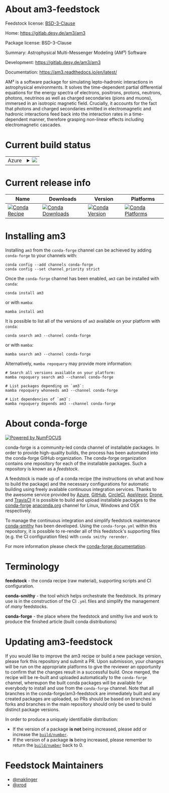 About am3-feedstock
===================

Feedstock license: [BSD-3-Clause](https://github.com/conda-forge/am3-feedstock/blob/main/LICENSE.txt)

Home: https://gitlab.desy.de/am3/am3

Package license: BSD-3-Clause

Summary: Astrophysical Multi-Messenger Modeling (AM³) Software

Development: https://gitlab.desy.de/am3/am3

Documentation: https://am3.readthedocs.io/en/latest/

AM³ is a software package for simulating lepto-hadronic interactions in astrophysical environments.
It solves the time-dependent partial differential equations for the energy spectra of electrons,
positrons, protons, neutrons, photons, neutrinos as well as charged secondaries (pions and muons),
immersed in an isotropic magnetic field. Crucially, it accounts for the fact that photons and
charged secondaries emitted in electromagnetic and hadronic interactions feed back into the
interaction rates in a time-dependent manner, therefore grasping non-linear effects including
electromagnetic cascades.


Current build status
====================


<table>
    
  <tr>
    <td>Azure</td>
    <td>
      <details>
        <summary>
          <a href="https://dev.azure.com/conda-forge/feedstock-builds/_build/latest?definitionId=26344&branchName=main">
            <img src="https://dev.azure.com/conda-forge/feedstock-builds/_apis/build/status/am3-feedstock?branchName=main">
          </a>
        </summary>
        <table>
          <thead><tr><th>Variant</th><th>Status</th></tr></thead>
          <tbody><tr>
              <td>linux_64_python3.10.____cpython</td>
              <td>
                <a href="https://dev.azure.com/conda-forge/feedstock-builds/_build/latest?definitionId=26344&branchName=main">
                  <img src="https://dev.azure.com/conda-forge/feedstock-builds/_apis/build/status/am3-feedstock?branchName=main&jobName=linux&configuration=linux%20linux_64_python3.10.____cpython" alt="variant">
                </a>
              </td>
            </tr><tr>
              <td>linux_64_python3.11.____cpython</td>
              <td>
                <a href="https://dev.azure.com/conda-forge/feedstock-builds/_build/latest?definitionId=26344&branchName=main">
                  <img src="https://dev.azure.com/conda-forge/feedstock-builds/_apis/build/status/am3-feedstock?branchName=main&jobName=linux&configuration=linux%20linux_64_python3.11.____cpython" alt="variant">
                </a>
              </td>
            </tr><tr>
              <td>linux_64_python3.12.____cpython</td>
              <td>
                <a href="https://dev.azure.com/conda-forge/feedstock-builds/_build/latest?definitionId=26344&branchName=main">
                  <img src="https://dev.azure.com/conda-forge/feedstock-builds/_apis/build/status/am3-feedstock?branchName=main&jobName=linux&configuration=linux%20linux_64_python3.12.____cpython" alt="variant">
                </a>
              </td>
            </tr><tr>
              <td>linux_64_python3.13.____cp313</td>
              <td>
                <a href="https://dev.azure.com/conda-forge/feedstock-builds/_build/latest?definitionId=26344&branchName=main">
                  <img src="https://dev.azure.com/conda-forge/feedstock-builds/_apis/build/status/am3-feedstock?branchName=main&jobName=linux&configuration=linux%20linux_64_python3.13.____cp313" alt="variant">
                </a>
              </td>
            </tr><tr>
              <td>osx_64_python3.10.____cpython</td>
              <td>
                <a href="https://dev.azure.com/conda-forge/feedstock-builds/_build/latest?definitionId=26344&branchName=main">
                  <img src="https://dev.azure.com/conda-forge/feedstock-builds/_apis/build/status/am3-feedstock?branchName=main&jobName=osx&configuration=osx%20osx_64_python3.10.____cpython" alt="variant">
                </a>
              </td>
            </tr><tr>
              <td>osx_64_python3.11.____cpython</td>
              <td>
                <a href="https://dev.azure.com/conda-forge/feedstock-builds/_build/latest?definitionId=26344&branchName=main">
                  <img src="https://dev.azure.com/conda-forge/feedstock-builds/_apis/build/status/am3-feedstock?branchName=main&jobName=osx&configuration=osx%20osx_64_python3.11.____cpython" alt="variant">
                </a>
              </td>
            </tr><tr>
              <td>osx_64_python3.12.____cpython</td>
              <td>
                <a href="https://dev.azure.com/conda-forge/feedstock-builds/_build/latest?definitionId=26344&branchName=main">
                  <img src="https://dev.azure.com/conda-forge/feedstock-builds/_apis/build/status/am3-feedstock?branchName=main&jobName=osx&configuration=osx%20osx_64_python3.12.____cpython" alt="variant">
                </a>
              </td>
            </tr><tr>
              <td>osx_64_python3.13.____cp313</td>
              <td>
                <a href="https://dev.azure.com/conda-forge/feedstock-builds/_build/latest?definitionId=26344&branchName=main">
                  <img src="https://dev.azure.com/conda-forge/feedstock-builds/_apis/build/status/am3-feedstock?branchName=main&jobName=osx&configuration=osx%20osx_64_python3.13.____cp313" alt="variant">
                </a>
              </td>
            </tr><tr>
              <td>osx_arm64_python3.10.____cpython</td>
              <td>
                <a href="https://dev.azure.com/conda-forge/feedstock-builds/_build/latest?definitionId=26344&branchName=main">
                  <img src="https://dev.azure.com/conda-forge/feedstock-builds/_apis/build/status/am3-feedstock?branchName=main&jobName=osx&configuration=osx%20osx_arm64_python3.10.____cpython" alt="variant">
                </a>
              </td>
            </tr><tr>
              <td>osx_arm64_python3.11.____cpython</td>
              <td>
                <a href="https://dev.azure.com/conda-forge/feedstock-builds/_build/latest?definitionId=26344&branchName=main">
                  <img src="https://dev.azure.com/conda-forge/feedstock-builds/_apis/build/status/am3-feedstock?branchName=main&jobName=osx&configuration=osx%20osx_arm64_python3.11.____cpython" alt="variant">
                </a>
              </td>
            </tr><tr>
              <td>osx_arm64_python3.12.____cpython</td>
              <td>
                <a href="https://dev.azure.com/conda-forge/feedstock-builds/_build/latest?definitionId=26344&branchName=main">
                  <img src="https://dev.azure.com/conda-forge/feedstock-builds/_apis/build/status/am3-feedstock?branchName=main&jobName=osx&configuration=osx%20osx_arm64_python3.12.____cpython" alt="variant">
                </a>
              </td>
            </tr><tr>
              <td>osx_arm64_python3.13.____cp313</td>
              <td>
                <a href="https://dev.azure.com/conda-forge/feedstock-builds/_build/latest?definitionId=26344&branchName=main">
                  <img src="https://dev.azure.com/conda-forge/feedstock-builds/_apis/build/status/am3-feedstock?branchName=main&jobName=osx&configuration=osx%20osx_arm64_python3.13.____cp313" alt="variant">
                </a>
              </td>
            </tr>
          </tbody>
        </table>
      </details>
    </td>
  </tr>
</table>

Current release info
====================

| Name | Downloads | Version | Platforms |
| --- | --- | --- | --- |
| [![Conda Recipe](https://img.shields.io/badge/recipe-am3-green.svg)](https://anaconda.org/conda-forge/am3) | [![Conda Downloads](https://img.shields.io/conda/dn/conda-forge/am3.svg)](https://anaconda.org/conda-forge/am3) | [![Conda Version](https://img.shields.io/conda/vn/conda-forge/am3.svg)](https://anaconda.org/conda-forge/am3) | [![Conda Platforms](https://img.shields.io/conda/pn/conda-forge/am3.svg)](https://anaconda.org/conda-forge/am3) |

Installing am3
==============

Installing `am3` from the `conda-forge` channel can be achieved by adding `conda-forge` to your channels with:

```
conda config --add channels conda-forge
conda config --set channel_priority strict
```

Once the `conda-forge` channel has been enabled, `am3` can be installed with `conda`:

```
conda install am3
```

or with `mamba`:

```
mamba install am3
```

It is possible to list all of the versions of `am3` available on your platform with `conda`:

```
conda search am3 --channel conda-forge
```

or with `mamba`:

```
mamba search am3 --channel conda-forge
```

Alternatively, `mamba repoquery` may provide more information:

```
# Search all versions available on your platform:
mamba repoquery search am3 --channel conda-forge

# List packages depending on `am3`:
mamba repoquery whoneeds am3 --channel conda-forge

# List dependencies of `am3`:
mamba repoquery depends am3 --channel conda-forge
```


About conda-forge
=================

[![Powered by
NumFOCUS](https://img.shields.io/badge/powered%20by-NumFOCUS-orange.svg?style=flat&colorA=E1523D&colorB=007D8A)](https://numfocus.org)

conda-forge is a community-led conda channel of installable packages.
In order to provide high-quality builds, the process has been automated into the
conda-forge GitHub organization. The conda-forge organization contains one repository
for each of the installable packages. Such a repository is known as a *feedstock*.

A feedstock is made up of a conda recipe (the instructions on what and how to build
the package) and the necessary configurations for automatic building using freely
available continuous integration services. Thanks to the awesome service provided by
[Azure](https://azure.microsoft.com/en-us/services/devops/), [GitHub](https://github.com/),
[CircleCI](https://circleci.com/), [AppVeyor](https://www.appveyor.com/),
[Drone](https://cloud.drone.io/welcome), and [TravisCI](https://travis-ci.com/)
it is possible to build and upload installable packages to the
[conda-forge](https://anaconda.org/conda-forge) [anaconda.org](https://anaconda.org/)
channel for Linux, Windows and OSX respectively.

To manage the continuous integration and simplify feedstock maintenance
[conda-smithy](https://github.com/conda-forge/conda-smithy) has been developed.
Using the ``conda-forge.yml`` within this repository, it is possible to re-render all of
this feedstock's supporting files (e.g. the CI configuration files) with ``conda smithy rerender``.

For more information please check the [conda-forge documentation](https://conda-forge.org/docs/).

Terminology
===========

**feedstock** - the conda recipe (raw material), supporting scripts and CI configuration.

**conda-smithy** - the tool which helps orchestrate the feedstock.
                   Its primary use is in the construction of the CI ``.yml`` files
                   and simplify the management of *many* feedstocks.

**conda-forge** - the place where the feedstock and smithy live and work to
                  produce the finished article (built conda distributions)


Updating am3-feedstock
======================

If you would like to improve the am3 recipe or build a new
package version, please fork this repository and submit a PR. Upon submission,
your changes will be run on the appropriate platforms to give the reviewer an
opportunity to confirm that the changes result in a successful build. Once
merged, the recipe will be re-built and uploaded automatically to the
`conda-forge` channel, whereupon the built conda packages will be available for
everybody to install and use from the `conda-forge` channel.
Note that all branches in the conda-forge/am3-feedstock are
immediately built and any created packages are uploaded, so PRs should be based
on branches in forks and branches in the main repository should only be used to
build distinct package versions.

In order to produce a uniquely identifiable distribution:
 * If the version of a package **is not** being increased, please add or increase
   the [``build/number``](https://docs.conda.io/projects/conda-build/en/latest/resources/define-metadata.html#build-number-and-string).
 * If the version of a package **is** being increased, please remember to return
   the [``build/number``](https://docs.conda.io/projects/conda-build/en/latest/resources/define-metadata.html#build-number-and-string)
   back to 0.

Feedstock Maintainers
=====================

* [@maklinger](https://github.com/maklinger/)
* [@xrod](https://github.com/xrod/)

